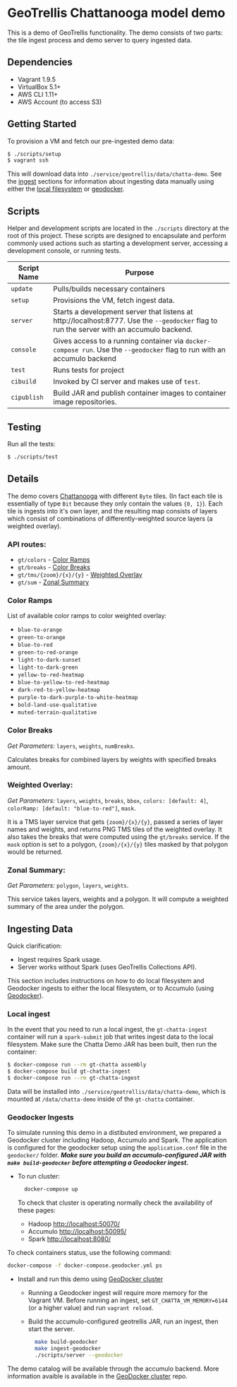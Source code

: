 # GeoTrellis Chattanooga model demo

This is a demo of GeoTrellis functionality. The demo consists of two parts:
the tile ingest process and demo server to query ingested data.

## Dependencies


- Vagrant 1.9.5
- VirtualBox 5.1+
- AWS CLI 1.11+
- AWS Account (to access S3)

## Getting Started

To provision a VM and fetch our pre-ingested demo data:

```bash
$ ./scripts/setup
$ vagrant ssh
```

This will download data into `./service/geotrellis/data/chatta-demo`. See the [ingest](#ingesting-data) sections for information about ingesting data manually using either the [local filesystem](#local-ingest) or [geodocker](geodocker-ingest).

## Scripts

Helper and development scripts are located in the `./scripts` directory at the root of this project. These scripts are designed to encapsulate and perform commonly used actions such as starting a development server, accessing a development console, or running tests.

| Script Name             | Purpose                                                      |
|-------------------------|--------------------------------------------------------------|
| `update`                | Pulls/builds necessary containers                            |
| `setup`                 | Provisions the VM, fetch ingest data.                        |
| `server`                | Starts a development server that listens at http://localhost:8777. Use the `--geodocker` flag to run the server with an accumulo backend.                       |
| `console`               | Gives access to a running container via `docker-compose run`. Use the `--geodocker` flag to run with an accumulo backend |
| `test`                  | Runs tests for project                                 |
| `cibuild`               | Invoked by CI server and makes use of `test`.                |
| `cipublish`             | Build JAR and publish container images to container image repositories.    |

## Testing

Run all the tests:

```bash
$ ./scripts/test
```

## Details

The demo covers [Chattanooga](https://goo.gl/S2qPCO) with different `Byte`
tiles. (In fact each tile is essentially of type `Bit` because they only
contain the  values `{0, 1}`). Each tile is ingests into it's own layer, and
the resulting map consists of layers which consist of combinations of
differently-weighted source layers (a weighted overlay).

### API routes:

* `gt/colors`             - [Color Ramps](#color-ramps)
* `gt/breaks`             - [Color Breaks](#color-breaks)
* `gt/tms/{zoom}/{x}/{y}` - [Weighted Overlay](#weighted-overlay)
* `gt/sum`                - [Zonal Summary](#zonal-summary)

### Color Ramps

List of available color ramps to color weighted overlay:

* `blue-to-orange`
* `green-to-orange`
* `blue-to-red`
* `green-to-red-orange`
* `light-to-dark-sunset`
* `light-to-dark-green`
* `yellow-to-red-heatmap`
* `blue-to-yellow-to-red-heatmap`
* `dark-red-to-yellow-heatmap`
* `purple-to-dark-purple-to-white-heatmap`
* `bold-land-use-qualitative`
* `muted-terrain-qualitative`

### Color Breaks

*Get Parameters:* `layers`, `weights`, `numBreaks`.

Calculates breaks for combined layers by weights with specified breaks amount.

### Weighted Overlay:

*Get Parameters:* `layers`, `weights`, `breaks`, `bbox`, `colors: [default: 4]`, `colorRamp: [default: "blue-to-red"]`, `mask`.

It is a TMS layer service that gets `{zoom}/{x}/{y}`, passed a series of
layer names and weights, and returns PNG TMS tiles of the weighted overlay.
It also takes the breaks that were computed using the `gt/breaks` service.
If the `mask` option is set to a polygon, `{zoom}/{x}/{y}` tiles masked by
that polygon would be returned.

### Zonal Summary:

*Get Parameters:* `polygon`, `layers`, `weights`.

This service takes layers, weights and a polygon.
It will compute a weighted summary of the area under the polygon.

## Ingesting Data

Quick clarification:

* Ingest requires Spark usage.
* Server works without Spark (uses GeoTrellis Collections API).

This section includes instructions on how to do local filesystem and Geodocker ingests to either the local filesystem, or to Accumulo (using [Geodocker](https://github.com/geodocker/geodocker)).

### Local ingest
In the event that you need to run a local ingest, the `gt-chatta-ingest` container will run a `spark-submit` job that writes ingest data to the local filesystem. Make sure the Chatta Demo JAR has been built, then run the container:

```bash
$ docker-compose run --rm gt-chatta assembly
$ docker-compose build gt-chatta-ingest
$ docker-compose run --rm gt-chatta-ingest
```

Data will be installed into `./service/geotrellis/data/chatta-demo`, which is mounted at `/data/chatta-demo` inside of the `gt-chatta` container.

### Geodocker Ingests
To simulate running this demo in a distibuted environment, we prepared a Geodocker cluster including Hadoop, Accumulo and Spark. The application is configured for the geodocker setup using the `application.conf` file in the `geodocker/` folder. ***Make sure you build an accumulo-configured JAR with `make build-geodocker` before attempting a Geodocker ingest.*** 

* To run cluster:
  ```bash
    docker-compose up
  ```

  To check that cluster is operating normally check the availability of these pages:
  * Hadoop [http://localhost:50070/](http://localhost:50070/)
  * Accumulo [http://localhost:50095/](http://localhost:50095/)
  * Spark [http://localhost:8080/](http://localhost:8080/)

To check containers status, use the following command:

```bash
docker-compose -f docker-compose.geodocker.yml ps
```


* Install and run this demo using [GeoDocker cluster](https://github.com/geodocker/geodocker)
  
  * Running a Geodocker ingest will require more memory for the Vagrant VM. Before running an ingest, set `GT_CHATTA_VM_MEMORY=6144` (or a higher value) and run `vagrant reload`.

  * Build the accumulo-configured geotrellis JAR, run an ingest, then start the server.
    ```bash
      make build-geodocker
      make ingest-geodocker
      ./scripts/server --geodocker
    ```

The demo catalog will be available through the accumulo backend. More information avaible is available in the [GeoDocker cluster](https://github.com/geodocker/geodocker) repo.
